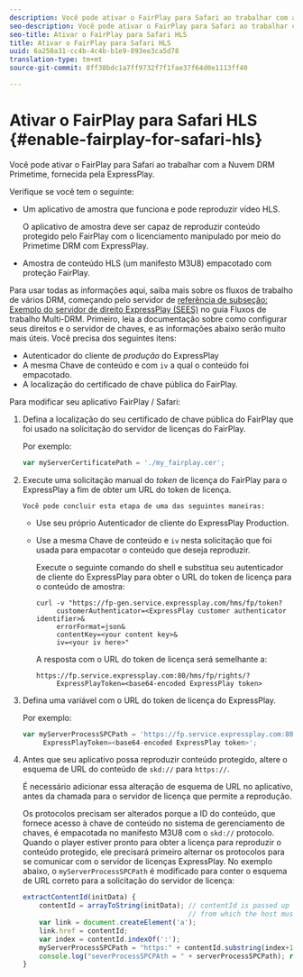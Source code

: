 ```yaml
---
description: Você pode ativar o FairPlay para Safari ao trabalhar com a Nuvem DRM Primetime, fornecida pela ExpressPlay.
seo-description: Você pode ativar o FairPlay para Safari ao trabalhar com a Nuvem DRM Primetime, fornecida pela ExpressPlay.
seo-title: Ativar o FairPlay para Safari HLS
title: Ativar o FairPlay para Safari HLS
uuid: 6a250a31-cc4b-4c4b-b1e9-893ee3ca5d78
translation-type: tm+mt
source-git-commit: 8ff38bdc1a7ff9732f7f1fae37f64d0e1113ff40

---
```



# Ativar o FairPlay para Safari HLS {#enable-fairplay-for-safari-hls}

Você pode ativar o FairPlay para Safari ao trabalhar com a Nuvem DRM Primetime, fornecida pela ExpressPlay.

Verifique se você tem o seguinte:

* Um aplicativo de amostra que funciona e pode reproduzir vídeo HLS.

   O aplicativo de amostra deve ser capaz de reproduzir conteúdo protegido pelo FairPlay com o licenciamento manipulado por meio do Primetime DRM com ExpressPlay.
* Amostra de conteúdo HLS (um manifesto M3U8) empacotado com proteção FairPlay.

Para usar todas as informações aqui, saiba mais sobre os fluxos de trabalho de vários DRM, começando pelo servidor de [referência de subseção: Exemplo do servidor de direito ExpressPlay (SEES)](https://helpx.adobe.com/content/dam/help/en/primetime/drm/drm_multi_drm_workflows.pdf) no guia Fluxos de trabalho Multi-DRM. Primeiro, leia a documentação sobre como configurar seus direitos e o servidor de chaves, e as informações abaixo serão muito mais úteis.
Você precisa dos seguintes itens:

* Autenticador do cliente de *produção* do ExpressPlay
* A mesma Chave de conteúdo e com `iv` a qual o conteúdo foi empacotado.
* A localização do certificado de chave pública do FairPlay.

Para modificar seu aplicativo FairPlay / Safari:

1. Defina a localização do seu certificado de chave pública do FairPlay que foi usado na solicitação do servidor de licenças do FairPlay.

   Por exemplo:

   ```js
   var myServerCertificatePath = './my_fairplay.cer';
   ```

1. Execute uma solicitação manual do *token* de licença do FairPlay para o ExpressPlay a fim de obter um URL do token de licença.

       Você pode concluir esta etapa de uma das seguintes maneiras:
   
   * Use seu próprio Autenticador de cliente do ExpressPlay Production.
   * Use a mesma Chave de conteúdo e `iv` nesta solicitação que foi usada para empacotar o conteúdo que deseja reproduzir.

      Execute o seguinte comando do shell e substitua seu autenticador de cliente do ExpressPlay para obter o URL do token de licença para o conteúdo de amostra:

      ```
      curl -v "https://fp-gen.service.expressplay.com/hms/fp/token? 
           customerAuthenticator=<ExpressPlay customer authenticator identifier>& 
           errorFormat=json& 
           contentKey=<your content key>& 
           iv=<your iv here>"
      ```

      A resposta com o URL do token de licença será semelhante a:

      ```
      https://fp.service.expressplay.com:80/hms/fp/rights/? 
           ExpressPlayToken=<base64-encoded ExpressPlay token>
      ```

1. Defina uma variável com o URL do token de licença do ExpressPlay.

   Por exemplo:

   ```js
   var myServerProcessSPCPath = 'https://fp.service.expressplay.com:80/hms/fp/rights/? 
        ExpressPlayToken=<base64-encoded ExpressPlay token>';
   ```

1. Antes que seu aplicativo possa reproduzir conteúdo protegido, altere o esquema de URL do conteúdo de `skd://` para `https://`.

   É necessário adicionar essa alteração de esquema de URL no aplicativo, antes da chamada para o servidor de licença que permite a reprodução.

   Os protocolos precisam ser alterados porque a ID do conteúdo, que fornece acesso à chave de conteúdo no sistema de gerenciamento de chaves, é empacotada no manifesto M3U8 com o `skd://` protocolo. Quando o player estiver pronto para obter a licença para reproduzir o conteúdo protegido, ele precisará primeiro alternar os protocolos para se comunicar com o servidor de licenças ExpressPlay. No exemplo abaixo, o `myServerProcessSPCPath` é modificado para conter o esquema de URL correto para a solicitação do servidor de licença:

   ```js
   extractContentId(initData) {  
       contentId = arrayToString(initData); // contentId is passed up as a URI,  
                                            // from which the host must be extracted:  
       var link = document.createElement('a');  
       link.href = contentId;  
       var index = contentId.indexOf(':');  
       myServerProcessSPCPath = "https:" + contentId.substring(index+1);  
       console.log("severProcessSPCPAth = " + serverProcessSPCPath); return link.hostname;  
   }
   ```

